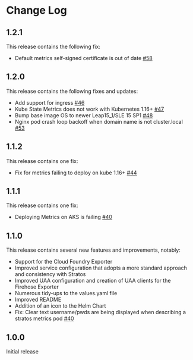 # Change Log

## 1.2.1

This release contains the following fix:

- Default metrics self-signed certificate is out of date [\#58](https://github.com/SUSE/stratos-metrics/issues/58)

## 1.2.0

This release contains the following fixes and updates:

- Add support for ingress [\#46](https://github.com/SUSE/stratos-metrics/issues/46)
- Kube State Metrics does not work with Kubernetes 1.16+ [\#47](https://github.com/SUSE/stratos-metrics/issues/47)
- Bump base image OS to newer Leap15_1/SLE 15 SP1 [\#48](https://github.com/SUSE/stratos-metrics/issues/48)
- Nginx pod crash loop backoff when domain name is not cluster.local [\#53](https://github.com/SUSE/stratos-metrics/issues/53)

## 1.1.2

This release contains one fix:

- Fix for metrics failing to deploy on kube 1.16+ [\#44](https://github.com/SUSE/stratos-metrics/pull/44)

## 1.1.1

This release contains one fix:

- Deploying Metrics on AKS is failing [\#40](https://github.com/SUSE/stratos-metrics/issues/42)

## 1.1.0

This release contains several new features and improvements, notably:

- Support for the Cloud Foundry Exporter
- Improved service configuration that adopts a more standard approach and consistency with Stratos
- Improved UAA configuration and creation of UAA clients for the Firehose Exporter
- Numerous tidy-ups to the values.yaml file
- Improved README
- Addition of an icon to the Helm Chart
- Fix: Clear text username/pwds are being displayed when describing a stratos metrics pod [\#40](https://github.com/SUSE/stratos-metrics/issues/40)

## 1.0.0

Initial release
